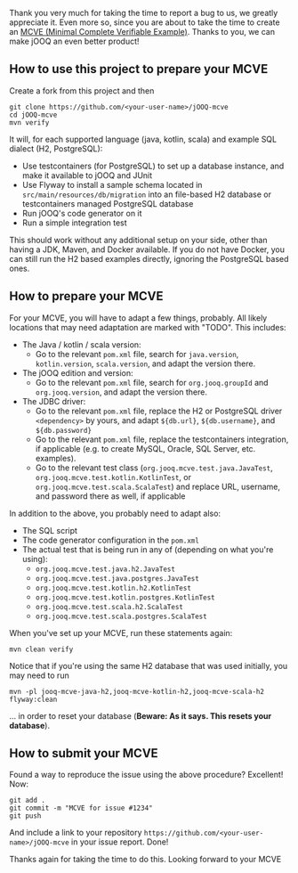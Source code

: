 Thank you very much for taking the time to report a bug to us, we greatly
appreciate it. Even more so, since you are about to take the time to create an
[MCVE (Minimal Complete Verifiable Example)](https://stackoverflow.com/help/minimal-reproducible-example). Thanks to you, we can make jOOQ an
even better product!

## How to use this project to prepare your MCVE

Create a fork from this project and then

```
git clone https://github.com/<your-user-name>/jOOQ-mcve
cd jOOQ-mcve
mvn verify
```

It will, for each supported language (java, kotlin, scala) and example SQL dialect (H2, PostgreSQL):

- Use testcontainers (for PostgreSQL) to set up a database instance, and make it available to jOOQ and JUnit
- Use Flyway to install a sample schema located in `src/main/resources/db/migration` into an file-based H2 database or testcontainers managed PostgreSQL database
- Run jOOQ's code generator on it
- Run a simple integration test

This should work without any additional setup on your side, other than having a JDK, Maven, and Docker available. If you do not have Docker, you can still run the H2 based examples directly, ignoring the PostgreSQL based ones.

## How to prepare your MCVE

For your MCVE, you will have to adapt a few things, probably. All likely locations that may need adaptation are marked with "TODO". This includes:

- The Java / kotlin / scala version: 
  - Go to the relevant `pom.xml` file, search for `java.version`, `kotlin.version`, `scala.version`, and adapt the version there.
- The jOOQ edition and version: 
  - Go to the relevant `pom.xml` file, search for `org.jooq.groupId` and `org.jooq.version`, and adapt the version there.
- The JDBC driver: 
  - Go to the relevant `pom.xml` file, replace the H2 or PostgreSQL driver `<dependency>` by yours, and adapt `${db.url}`, `${db.username}`, and `${db.password}`
  - Go to the relevant `pom.xml` file, replace the testcontainers integration, if applicable (e.g. to create MySQL, Oracle, SQL Server, etc. examples).
  - Go to the relevant test class (`org.jooq.mcve.test.java.JavaTest`, `org.jooq.mcve.test.kotlin.KotlinTest`, or `org.jooq.mcve.test.scala.ScalaTest`) and replace URL, username, and password there as well, if applicable
  
In addition to the above, you probably need to adapt also:

- The SQL script
- The code generator configuration in the `pom.xml`
- The actual test that is being run in any of (depending on what you're using):
  - `org.jooq.mcve.test.java.h2.JavaTest`
  - `org.jooq.mcve.test.java.postgres.JavaTest`
  - `org.jooq.mcve.test.kotlin.h2.KotlinTest`
  - `org.jooq.mcve.test.kotlin.postgres.KotlinTest`
  - `org.jooq.mcve.test.scala.h2.ScalaTest`
  - `org.jooq.mcve.test.scala.postgres.ScalaTest`

When you've set up your MCVE, run these statements again:

```
mvn clean verify
```

Notice that if you're using the same H2 database that was used initially, you may need to run

```
mvn -pl jooq-mcve-java-h2,jooq-mcve-kotlin-h2,jooq-mcve-scala-h2 flyway:clean
```

... in order to reset your database (**Beware: As it says. This resets your database**).

## How to submit your MCVE

Found a way to reproduce the issue using the above procedure? Excellent! Now:

```
git add .
git commit -m "MCVE for issue #1234"
git push
```

And include a link to your repository `https://github.com/<your-user-name>/jOOQ-mcve` in your issue report. Done!

Thanks again for taking the time to do this. Looking forward to your MCVE
